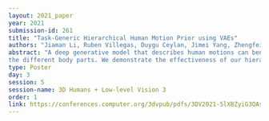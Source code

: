 ```yaml
---
layout: 2021_paper
year: 2021
submission-id: 261
title: "Task-Generic Hierarchical Human Motion Prior using VAEs"
authors: "Jiaman Li, Ruben Villegas, Duygu Ceylan, Jimei Yang, Zhengfei Kuang, Hao Li and Yajie Zhao"
abstract: "A deep generative model that describes human motions can benefit a wide range of fundamental computer vision and graphics tasks, such as providing robustness to video based human pose estimation, predicting complete body movements for motion capture systems during occlusions, and assisting key frame animation with plausible movements. In this paper, we present a method for learning complex human motions independent of specific tasks using a combined global and local latent space to facilitate coarse and fine-grained modeling. Specifically, we propose a hierarchical motion variational autoencoder (HM-VAE) that consists of a 2-level hierarchical latent space. While the global latent space captures the overall global body motion, the local latent space enables to capture the refined poses of
the different body parts. We demonstrate the effectiveness of our hierarchical motion variational autoencoder in a variety of tasks including video-based human pose estimation, motion completion from partial observations, and motion synthesis from sparse key-frames. Even though, our model has not been trained for any of these tasks specifically, it provides superior performance than task-specific alternatives. Our general-purpose human motion prior model can fix corrupted human body animations and generate complete movements from incomplete observations."
type: Poster
day: 3
session: 5
session-name: 3D Humans + Low-level Vision 3
order: 1
link: https://conferences.computer.org/3dvpub/pdfs/3DV2021-5lXBZyiG3QAsRBKXHIjqU8/268800a771/268800a771.pdf
---
```

